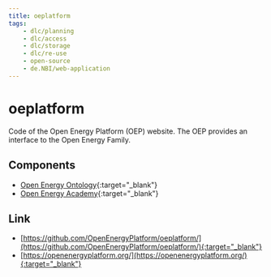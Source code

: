```yaml
---
title: oeplatform
tags:
    - dlc/planning
    - dlc/access
    - dlc/storage
    - dlc/re-use
    - open-source
    - de.NBI/web-application
---
```

# oeplatform
Code of the Open Energy Platform (OEP) website. The OEP provides an interface to the Open Energy Family.

## Components
* [Open Energy Ontology](https://github.com/OpenEnergyPlatform/ontology){:target="_blank"}
* [Open Energy Academy](https://openenergyplatform.github.io/academy/){:target="_blank"}


## Link
* [https://github.com/OpenEnergyPlatform/oeplatform/](https://github.com/OpenEnergyPlatform/oeplatform/){:target="_blank"}
* [https://openenergyplatform.org/](https://openenergyplatform.org/){:target="_blank"}
